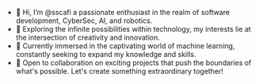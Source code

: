 - 👋 Hi, I’m @sscafi a passionate enthusiast in the realm of software development, CyberSec, AI, and robotics.
- 👀 Exploring the infinite possibilities within technology, my interests lie at the intersection of creativity and innovation.
- 🌱 Currently immersed in the captivating world of machine learning, constantly seeking to expand my knowledge and skills.
- 💞️ Open to collaboration on exciting projects that push the boundaries of what's possible. Let's create something extraordinary together!


<!---
sscafi/sscafi is a ✨ special ✨ repository because its `README.md` (this file) appears on your GitHub profile.
You can click the Preview link to take a look at your changes.
--->
